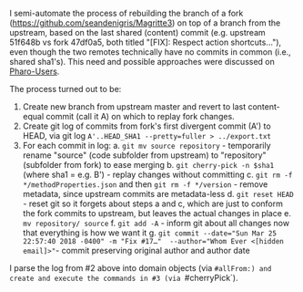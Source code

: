 I semi-automate the process of rebuilding the branch of a 
fork (https://github.com/seandenigris/Magritte3) on top of a branch from 
the upstream, based on the last shared (content) commit (e.g. upstream 51f648b vs 
fork 47df0a5, both titled "[FIX]: Respect action shortcuts…"), even though the two remotes technically have no commits in common (i.e., shared sha1's). This need and possible approaches were discussed on [Pharo-Users](http://forum.world.st/ANN-Magritte-moved-to-github-tp5082723.html).

The process turned out to be:
1. Create new branch from upstream master and revert to last content-equal commit (call it A) on which to replay fork changes. 
2. Create git log of commits from fork's first divergent commit (A') to HEAD, via git log `A'..HEAD_SHA1 --pretty=fuller > ../export.txt` 
3. For each commit in log: 
  a. `git mv source repository` - temporarily rename "source" (code 
subfolder from upstream) to "repository" (subfolder from fork) to ease 
merging 
  b. `git cherry-pick -n $sha1` (where sha1 = e.g. B') - replay changes 
without committing 
  c. `git rm -f */methodProperties.json` and then `git rm -f */version` - 
remove metadata, since upstream commits are metadata-less 
  d. `git reset HEAD` - reset git so it forgets about steps a and c, which 
are just to conform the fork commits to upstream, but leaves the actual 
changes in place 
  e. `mv repository/ source` 
  f. `git add -A` - inform git about all changes now that everything is how 
we want it 
  g. `git commit --date="Sun Mar 25 22:57:40 2018 -0400" -m "Fix #17…" 
--author="Whom Ever <[hidden email]>"`- commit preserving 
original author and author date 

I parse the log from #2 above into domain objects (via `#allFrom:) and create and execute the commands in #3 (via `#cherryPick`).